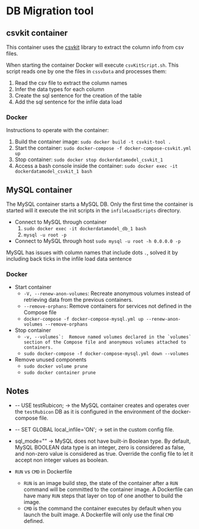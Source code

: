 # DB Migration tool

## csvkit container

This container uses the [csvkit](https://csvkit.readthedocs.io/en/latest/scripts/csvsql.html#) library to extract the column info from csv files. 

When starting the container Docker will execute ``csvKitScript.sh``. This script reads one by one the files in ``cssvData`` and processes them:
1. Read the csv file to extract the column names
2. Infer the data types for each column
3. Create the sql sentence for the creation of the table
4. Add the sql sentence for the infile data load

### Docker

Instructions to operate with the container:

1. Build the container image: ``sudo docker build -t csvkit-tool .``
2. Start the container: ``sudo docker-compose -f docker-compose-csvkit.yml up``
3. Stop container: ``sudo docker stop dockerdatamodel_csvkit_1``
4. Access a bash console inside the container: ``sudo docker exec -it dockerdatamodel_csvkit_1 bash``


## MySQL container

The MySQL container starts a MySQL DB. Only the first time the container is started will it execute the init scripts in the ``infileLoadScripts`` directory.

* Connect to MySQL through container
  1. ``sudo docker exec -it dockerdatamodel_db_1 bash``
  2. ``mysql -u root -p``
* Connect to MySQL through host ``sudo mysql -u root -h 0.0.0.0 -p``

MySQL has issues with column names that include dots ``.``, solved it by including back ticks in the infile load data sentence

### Docker

* Start container 
  * ``-V, --renew-anon-volumes``: Recreate anonymous volumes instead of retrieving data from the previous containers.
  * ``--remove-orphans``: Remove containers for services not defined in the Compose file
  * ``docker-compose -f docker-compose-mysql.yml up --renew-anon-volumes --remove-orphans``
* Stop container
  * ``-v, --volumes`:  Remove named volumes declared in the `volumes` section of the Compose file and anonymous volumes attached to containers.``
  * ``sudo docker-compose -f docker-compose-mysql.yml down --volumes``
* Remove unused components
  * ``sudo docker volume prune``
  * ``sudo docker container prune``

## Notes

* -- USE testRubicon; -> the MySQL container creates and operates over the ``testRubicon`` DB as it is configured in the environment of the docker-compose file.

* -- SET GLOBAL local_infile='ON'; -> set in the custom config file.

* sql_mode="" -> MySQL does not have built-in Boolean type. By default, MySQL BOOLEAN data type is an integer, zero is considered as false, and non-zero value is considered as true. Override the config file to let it accept non integer values as boolean.

* ``RUN`` vs ``CMD`` in Dockerfile
  * ``RUN`` is an image build step, the state of the container after a ``RUN`` command will be committed to the container image. A Dockerfile can have many ``RUN`` steps that layer on top of one another to build the image.
  * ``CMD`` is the command the container executes by default when you launch the built image. A Dockerfile will only use the final ``CMD`` defined. 
